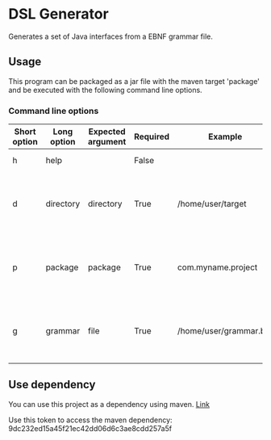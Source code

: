 # DSL Generator
Generates a set of Java interfaces from a EBNF grammar file.

## Usage
This program can be packaged as a jar file with the maven target 'package' and be executed with the following command line options.

### Command line options
Short option | Long option | Expected argument | Required | Example | Description
-------------|-------------|-------------------|----------|---------|------------
h | help      |           | False |                        | Prints help screen
d | directory | directory | True  | /home/user/target      | Target directory in that the interfaces will be saved
p | package   | package   | True  | com.myname.project     | Java package in that the Interfaces will be located 
g | grammar   | file      | True  | /home/user/grammar.bnf | EBNF grammar in text file to generate interfaces from

## Use dependency
You can use this project as a dependency using maven. [Link](https://github.com/etgramli/AntlrTest/packages)

Use this token to access the maven dependency: 9dc232ed15a45f21ec42dd06d6c3ae8cdd257a5f
